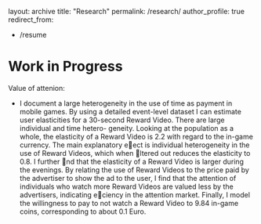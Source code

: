 layout: archive
title: "Research"
permalink: /research/
author_profile: true
redirect_from:
  - /resume


Work in Progress
======
Value of attenion:

  * I document a large heterogeneity in the use of time as payment in mobile
games. By using a detailed event-level dataset I can estimate user elasticities
for a 30-second Reward Video. There are large individual and time hetero-
geneity. Looking at the population as a whole, the elasticity of a Reward
Video is 2.2 with regard to the in-game currency. The main explanatory
eect is individual heterogeneity in the use of Reward Videos, which when
ltered out reduces the elasticity to 0.8. I further nd that the elasticity of
a Reward Video is larger during the evenings. By relating the use of Reward
Videos to the price paid by the advertiser to show the ad to the user, I find
that the attention of individuals who watch more Reward Videos are valued
less by the advertisers, indicating eciency in the attention market. Finally,
I model the willingness to pay to not watch a Reward Video to 9.84 in-game
coins, corresponding to about 0.1 Euro.
